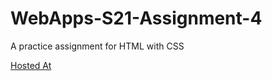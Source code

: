 # WebApps-S21-Assignment-4
A practice assignment for HTML with CSS

<a href="https://44-563-web-apps-s21.github.io/webapps-s21-assignment-4-MehalS542312/play.html">Hosted At</a>
